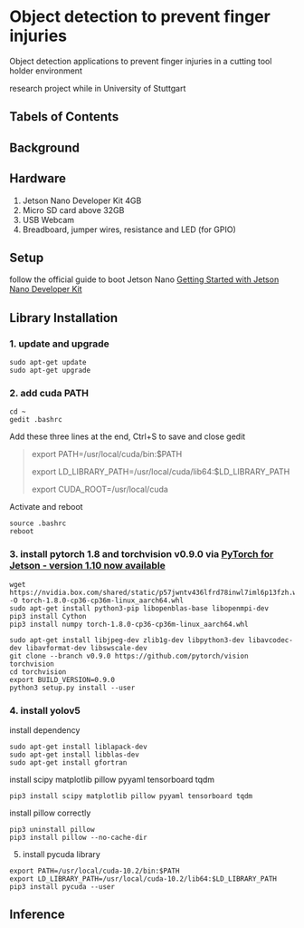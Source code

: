 # Object detection to prevent finger injuries

Object detection applications to prevent finger injuries in a cutting tool holder environment

research project while in University of Stuttgart

## Tabels of Contents




## Background





## Hardware
1. Jetson Nano Developer Kit 4GB
2. Micro SD card above 32GB
3. USB Webcam
4. Breadboard, jumper wires, resistance and LED (for GPIO)

## Setup
follow the official guide to boot Jetson Nano [Getting Started with Jetson Nano Developer Kit](https://developer.nvidia.com/embedded/learn/get-started-jetson-nano-devkit)

## Library Installation
### 1. update and upgrade
```
sudo apt-get update
sudo apt-get upgrade
```
### 2. add cuda PATH
```
cd ~
gedit .bashrc
```
Add these three lines at the end, Ctrl+S to save and close gedit

>export PATH=/usr/local/cuda/bin:$PATH
>
>export LD_LIBRARY_PATH=/usr/local/cuda/lib64:$LD_LIBRARY_PATH
>
>export CUDA_ROOT=/usr/local/cuda

Activate and reboot
```
source .bashrc
reboot
```

### 3. install pytorch 1.8 and torchvision v0.9.0 via [PyTorch for Jetson - version 1.10 now available](https://forums.developer.nvidia.com/t/pytorch-for-jetson-version-1-10-now-available/72048)
```
wget https://nvidia.box.com/shared/static/p57jwntv436lfrd78inwl7iml6p13fzh.whl -O torch-1.8.0-cp36-cp36m-linux_aarch64.whl
sudo apt-get install python3-pip libopenblas-base libopenmpi-dev 
pip3 install Cython
pip3 install numpy torch-1.8.0-cp36-cp36m-linux_aarch64.whl
```
```
sudo apt-get install libjpeg-dev zlib1g-dev libpython3-dev libavcodec-dev libavformat-dev libswscale-dev
git clone --branch v0.9.0 https://github.com/pytorch/vision torchvision   
cd torchvision
export BUILD_VERSION=0.9.0 
python3 setup.py install --user
```
### 4. install yolov5
install dependency
```
sudo apt-get install liblapack-dev
sudo apt-get install libblas-dev
sudo apt-get install gfortran	
```
install scipy matplotlib pillow pyyaml tensorboard tqdm
```
pip3 install scipy matplotlib pillow pyyaml tensorboard tqdm
```
install pillow correctly
```
pip3 uninstall pillow
pip3 install pillow --no-cache-dir
```
5. install pycuda library
```
export PATH=/usr/local/cuda-10.2/bin:$PATH
export LD_LIBRARY_PATH=/usr/local/cuda-10.2/lib64:$LD_LIBRARY_PATH
pip3 install pycuda --user
```
## Inference
